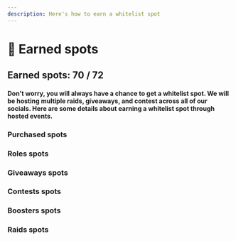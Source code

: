 ```yaml
---
description: Here's how to earn a whitelist spot
---
```


# 🎁 Earned spots

## Earned spots: 70 / 72

#### Don't worry, you will always have a chance to get a whitelist spot. We will be hosting multiple raids, giveaways, and contest across all of our socials. Here are some details about earning a whitelist spot through hosted events.

### Purchased spots

### Roles spots

### Giveaways spots

### Contests spots

### Boosters spots

### Raids spots
